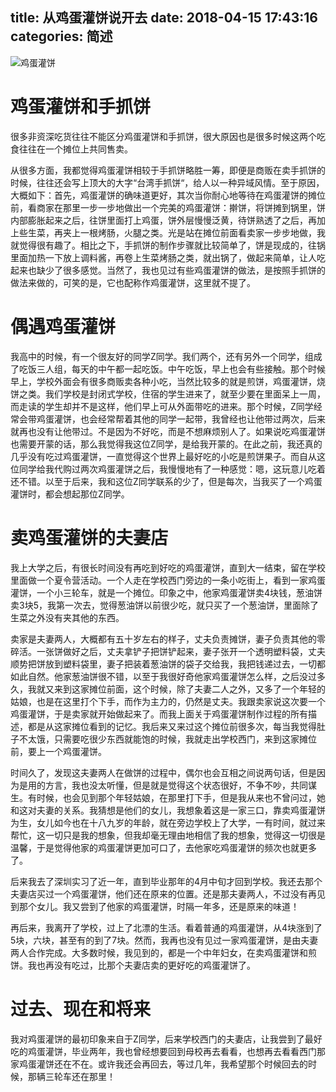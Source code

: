 title: 从鸡蛋灌饼说开去
date: 2018-04-15 17:43:16
categories: 简述
  --- 




![鸡蛋灌饼](https://upload-images.jianshu.io/upload_images/48180-640e241e145c46e6.jpg?imageMogr2/auto-orient/strip%7CimageView2/2/w/1240)

# 鸡蛋灌饼和手抓饼

很多非资深吃货往往不能区分鸡蛋灌饼和手抓饼，很大原因也是很多时候这两个吃食往往在一个摊位上共同售卖。

从很多方面，我都觉得鸡蛋灌饼相较于手抓饼略胜一筹，即便是商贩在卖手抓饼的时候，往往还会写上顶大的大字“台湾手抓饼“，给人以一种异域风情。至于原因，大概如下：首先，鸡蛋灌饼的确味道更好，其次当你耐心地等待在鸡蛋灌饼的摊位前，看商家在那里一步一步地做出一个完美的鸡蛋灌饼：擀饼，将饼摊到锅里，饼内部膨胀起来之后，往饼里面打上鸡蛋，饼外层慢慢泛黄，待饼熟透了之后，再加上些生菜，再夹上一根烤肠，火腿之类。光是站在摊位前面看卖家一步步地做，我就觉得很有趣了。相比之下，手抓饼的制作步骤就比较简单了，饼是现成的，往锅里面加热一下放上调料酱，再卷上生菜烤肠之类，就出锅了，做起来简单，让人吃起来也缺少了很多感觉。当然了，我也见过有些鸡蛋灌饼的做法，是按照手抓饼的做法来做的，可笑的是，它也配称作鸡蛋灌饼，这里就不提了。

# 偶遇鸡蛋灌饼

我高中的时候，有一个很友好的同学Z同学。我们两个，还有另外一个同学，组成了吃饭三人组，每天的中午都一起吃饭。中午吃饭，早上也会有些接触。那个时候早上，学校外面会有很多商贩卖各种小吃，当然比较多的就是煎饼，鸡蛋灌饼，烧饼之类。我们学校是封闭式学校，住宿的学生进来了，就至少要在里面呆上一周，而走读的学生却并不是这样，他们早上可从外面带吃的进来。那个时候，Z同学经常会带鸡蛋灌饼，也会经常帮着其他的同学一起带，我曾经也让他带过两次，后来就再也没有让他带过。不是因为不好吃，而是不想麻烦别人了。如果说吃鸡蛋灌饼也需要开蒙的话，那么我觉得我这位Z同学，是给我开蒙的。在此之前，我还真的几乎没有吃过鸡蛋灌饼，一直觉得这个世界上最好吃的小吃是煎饼果子。而自从这位同学给我代购过两次鸡蛋灌饼之后，我慢慢地有了一种感觉：嗯，这玩意儿吃着还不错。以至于后来，我和这位Z同学联系的少了，但是每次，当我买了一个鸡蛋灌饼时，都会想起那位Z同学。

# 卖鸡蛋灌饼的夫妻店

我上大学之后，有很长时间没有再吃到好吃的鸡蛋灌饼，直到大一结束，留在学校里面做一个夏令营活动。一个人走在学校西门旁边的一条小吃街上，看到一家鸡蛋灌饼，一个小三轮车，就是一个摊位。印象之中，他家鸡蛋灌饼卖4块钱，葱油饼卖3块5，我第一次去，觉得葱油饼以前很少吃，就只买了一个葱油饼，里面除了生菜之外没有夹其他的东西。

卖家是夫妻两人，大概都有五十岁左右的样子，丈夫负责摊饼，妻子负责其他的零碎活。一张饼做好之后，丈夫拿铲子把饼铲起来，妻子张开一个透明塑料袋，丈夫顺势把饼放到塑料袋里，妻子把装着葱油饼的袋子交给我，我把钱递过去，一切都如此自然。他家葱油饼很不错，以至于我很好奇他家鸡蛋灌饼怎么样，之后没过多久，我就又来到这家摊位前面，这个时候，除了夫妻二人之外，又多了一个年轻的姑娘，也是在这里打个下手，而作为主力的，仍然是丈夫。我跟卖家说这次要一个鸡蛋灌饼，于是卖家就开始做起来了。而我上面关于鸡蛋灌饼制作过程的所有描述，都是从这家摊位看到的记忆。我后来又来过这个摊位前很多次，每当我觉得肚子不太饿，只需要吃很少东西就能饱的时候，我就走出学校西门，来到这家摊位前，要上一个鸡蛋灌饼。

时间久了，发现这夫妻两人在做饼的过程中，偶尔也会互相之间说两句话，但是因为是用的方言，我也没太听懂，但是就是觉得这个状态很好，不争不吵，共同谋生。有时候，也会见到那个年轻姑娘，在那里打下手，但是我从来也不曾问过，她和这对夫妻的关系。我猜想是他们的女儿，我想象着这是一家三口，靠卖鸡蛋灌饼为生，女儿如今也在十八九岁的年龄，就在旁边学校上了大学，一有时间，就过来帮忙，这一切只是我的想象，但我却毫无理由地相信了我的想象，觉得这一切很是温馨，于是觉得他家的鸡蛋灌饼更加可口了，去他家吃鸡蛋灌饼的频次也就更多了。

后来我去了深圳实习了近一年，直到毕业那年的4月中旬才回到学校。我还去那个夫妻店买过一个鸡蛋灌饼，他们还在原来的位置。还是那夫妻两人，不过没有再见到那个女儿。我又尝到了他家的鸡蛋灌饼，时隔一年多，还是原来的味道！

再后来，我离开了学校，过上了北漂的生活。看着普通的鸡蛋灌饼，从4块涨到了5块，六块，甚至有的到了7块。然而，我再也没有见过一家鸡蛋灌饼，是由夫妻两人合作完成。大多数时候，我见到的，都是一个中年妇女，在卖鸡蛋灌饼和煎饼。我也再没有吃过，比那个夫妻店卖的更好吃的鸡蛋灌饼了。

# 过去、现在和将来

我对鸡蛋灌饼的最初印象来自于Z同学，后来学校西门的夫妻店，让我尝到了最好吃的鸡蛋灌饼，毕业两年，我也曾经想要回到母校再去看看，也想再去看看西门那家鸡蛋灌饼还在不在。或许我还会再回去，等过几年，我希望那个时候回去的时候，那辆三轮车还在那里！





